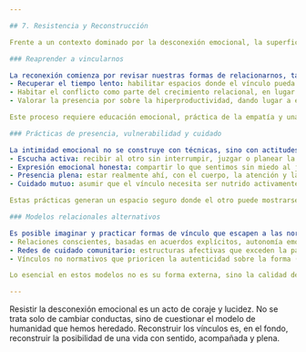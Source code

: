 ```yaml
---

## 7. Resistencia y Reconstrucción

Frente a un contexto dominado por la desconexión emocional, la superficialidad y la fragmentación de los vínculos, surge la necesidad urgente de pensar alternativas. Resistir no implica volver atrás, sino crear nuevas formas de habitar el mundo relacional con mayor conciencia, profundidad y humanidad. Esta sección plantea caminos posibles para la reconstrucción del lazo social y afectivo desde una perspectiva transformadora.

### Reaprender a vincularnos

La reconexión comienza por revisar nuestras formas de relacionarnos, tanto con los demás como con nosotros mismos. Algunas claves para este reaprendizaje son:
- Recuperar el tiempo lento: habilitar espacios donde el vínculo pueda madurar y no quedar atrapado en la lógica de la inmediatez.
- Habitar el conflicto como parte del crecimiento relacional, en lugar de huir ante la incomodidad.
- Valorar la presencia por sobre la hiperproductividad, dando lugar a encuentros significativos sin distracciones.

Este proceso requiere educación emocional, práctica de la empatía y una disposición activa al cuidado mutuo.

### Prácticas de presencia, vulnerabilidad y cuidado

La intimidad emocional no se construye con técnicas, sino con actitudes. Algunas prácticas cotidianas que pueden nutrir vínculos más auténticos incluyen:
- Escucha activa: recibir al otro sin interrumpir, juzgar o planear la respuesta mientras habla.
- Expresión emocional honesta: compartir lo que sentimos sin miedo al juicio o al rechazo.
- Presencia plena: estar realmente ahí, con el cuerpo, la atención y la disponibilidad emocional.
- Cuidado mutuo: asumir que el vínculo necesita ser nutrido activamente y no se sostiene solo por deseo.

Estas prácticas generan un espacio seguro donde el otro puede mostrarse sin máscaras, y donde la conexión se vuelve una experiencia vivencial y no solo conceptual.

### Modelos relacionales alternativos

Es posible imaginar y practicar formas de vínculo que escapen a las normas tradicionales o mercantilizadas. Algunos ejemplos incluyen:
- Relaciones conscientes, basadas en acuerdos explícitos, autonomía emocional y compromiso ético.
- Redes de cuidado comunitario: estructuras afectivas que exceden la pareja y recuperan lo colectivo.
- Vínculos no normativos que prioricen la autenticidad sobre la forma (amistades profundas, vínculos múltiples, co-parentalidades, etc.).

Lo esencial en estos modelos no es su forma externa, sino la calidad del lazo, la ética del encuentro y la voluntad de construir juntos algo significativo.

---
```


Resistir la desconexión emocional es un acto de coraje y lucidez. No se trata solo de cambiar conductas, sino de cuestionar el modelo de humanidad que hemos heredado. Reconstruir los vínculos es, en el fondo, reconstruir la posibilidad de una vida con sentido, acompañada y plena.
